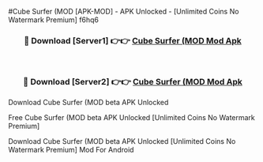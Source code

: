 #Cube Surfer (MOD [APK-MOD] - APK Unlocked - [Unlimited Coins No Watermark Premium] f6hq6



<div align="center">

<h3>🔴 Download [Server1] 👉👉 <a href="https://momento.my/?title=Cube_Surfer_(MOD">Cube Surfer (MOD Mod Apk</a></h3><br>

<h3>🔴 Download [Server2] 👉👉 <a href="https://momento.my/?title=Cube_Surfer_(MOD">Cube Surfer (MOD Mod Apk</a></h3>
</div>



Download Cube Surfer (MOD beta APK Unlocked

Free Cube Surfer (MOD beta APK Unlocked [Unlimited Coins No Watermark Premium]

Download Cube Surfer (MOD beta APK Unlocked [Unlimited Coins No Watermark Premium] Mod For Android
